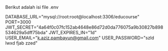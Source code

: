Berikut adalah isi file .env

DATABASE_URL="mysql://root:root@localhost:3306/educourse"
PORT=3000
JWT_SECRET="4a64f0c07fc152ab4648e86d72d0da776075a9b30827b898534629a5dff75bda"
JWT_EXPIRES_IN="1d"
USER_EMAIL="k.aziz.pambayun@gmail.com"
USER_PASSWORD="szld lwxd fjab zzed"

